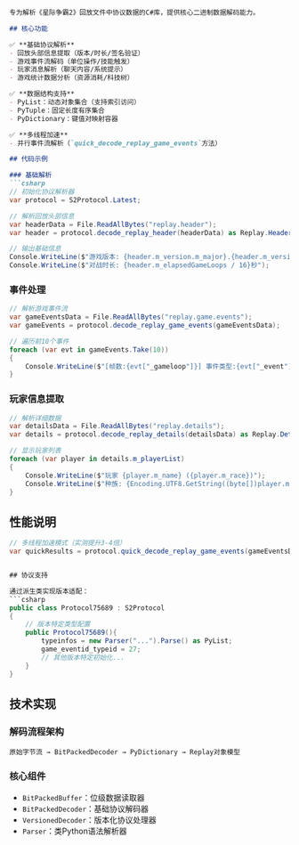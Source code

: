 ﻿```markdown

专为解析《星际争霸2》回放文件中协议数据的C#库，提供核心二进制数据解码能力。

## 核心功能

✅ **基础协议解析**
- 回放头部信息提取（版本/时长/签名验证）
- 游戏事件流解码（单位操作/技能触发）
- 玩家消息解析（聊天内容/系统提示）
- 游戏统计数据分析（资源消耗/科技树）

✅ **数据结构支持**
- PyList：动态对象集合（支持索引访问）
- PyTuple：固定长度有序集合
- PyDictionary：键值对映射容器

✅ **多线程加速**
- 并行事件流解析（`quick_decode_replay_game_events`方法）

## 代码示例

### 基础解析
```csharp
// 初始化协议解析器
var protocol = S2Protocol.Latest;

// 解析回放头部信息
var headerData = File.ReadAllBytes("replay.header");
var header = protocol.decode_replay_header(headerData) as Replay.Header;

// 输出基础信息
Console.WriteLine($"游戏版本: {header.m_version.m_major}.{header.m_version.m_minor}");
Console.WriteLine($"对战时长: {header.m_elapsedGameLoops / 16}秒");
```

### 事件处理
```csharp
// 解析游戏事件流
var gameEventsData = File.ReadAllBytes("replay.game.events");
var gameEvents = protocol.decode_replay_game_events(gameEventsData);

// 遍历前10个事件
foreach (var evt in gameEvents.Take(10)) 
{
    Console.WriteLine($"[帧数:{evt["_gameloop"]}] 事件类型:{evt["_event"]}");
}
```

### 玩家信息提取
```csharp
// 解析详细数据
var detailsData = File.ReadAllBytes("replay.details");
var details = protocol.decode_replay_details(detailsData) as Replay.Details;

// 显示玩家列表
foreach (var player in details.m_playerList)
{
    Console.WriteLine($"玩家 {player.m_name} ({player.m_race})");
    Console.WriteLine($"种族: {Encoding.UTF8.GetString((byte[])player.m_race)}");
}
```

## 性能说明

```csharp
// 多线程加速模式（实测提升3-4倍）
var quickResults = protocol.quick_decode_replay_game_events(gameEventsData);


## 协议支持

通过派生类实现版本适配：
```csharp
public class Protocol75689 : S2Protocol
{
    // 版本特定类型配置
    public Protocol75689(){
        typeinfos = new Parser("...").Parse() as PyList;
        game_eventid_typeid = 27;
        // 其他版本特定初始化...
    }
}
```

## 技术实现

### 解码流程架构
```
原始字节流 → BitPackedDecoder → PyDictionary → Replay对象模型
```

### 核心组件
- `BitPackedBuffer`：位级数据读取器
- `BitPackedDecoder`：基础协议解码器
- `VersionedDecoder`：版本化协议处理器
- `Parser`：类Python语法解析器
